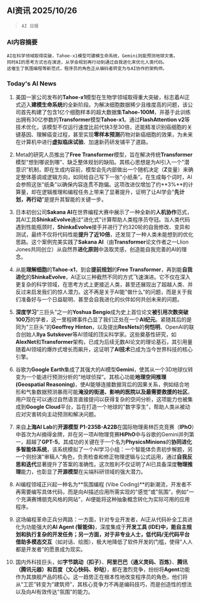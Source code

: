 ## AI资讯 2025/10/26

>  `AI 日报` 



### **AI内容摘要**

```
AI在科学领域取得突破，Tahoe-x1模型可建模生命系统，Gemini则能预测地球灾害。
同时AI的思考方式也在演进，从学会规划再行动到通过自我进化来优化人类代码。
这催生了氛围编程等新范式，程序员的角色正从编码者转变为与AI协作的架构师。
```



### **Today's AI News**
1.  美国一家公司发布的**Tahoe-x1**模型在生物学领域取得重大突破，标志着AI正式迈入**建模生命系统**的全新阶段。为解决细胞数据稀少且维度高的问题，该公司首先构建了包含1亿个细胞样本的超大数据集**Tahoe-100M**，并基于此训练出拥有30亿参数的**Transformer**模型**Tahoe-x1**。通过**FlashAttention v2**等技术优化，该模型不仅运行速度比前代快3至30倍，还能精准识别癌细胞的关键基因、理解癌变过程，甚至实现**零样本预测**药物对新癌细胞的效果，为未来在计算机中进行**虚拟临床试验**、加速新药研发铺平了道路。

2.  Meta的研究人员推出了**Free Transformer**模型，旨在解决传统**Transformer**模型"想到哪说到哪”、缺乏整体规划的缺陷。其核心思想是为AI引入一个"潜意识”机制，即在生成内容前，模型会先内部做出一个随机决定（**Z**变量）来确定整体基调或逻辑方向，如同给自己写下一张"小纸条”。在生成每个词时，AI会参照这张"纸条”以确保内容连贯不跑偏。这项改进仅增加了约**3%**的计算量，却在逻辑推理和编程任务上带来了显著提升，证明了让AI学会"**先计划，再行动**”是提升其智能的关键一步。

3.  日本初创公司**Sakana AI**在世界编程大赛中展示了一种全新的**人机协作**范式，其AI工具**ShinkaEvolve**通过"进化式”计算帮助人类程序员夺冠。当人类代码遇到性能瓶颈时，**ShinkaEvolve**接手并进行了约320轮的自我修改、变异和测试，最终不仅将代码性能**提升了近10倍**，还发现了一种人类未能想到的优化思路。这个案例完美实践了**Sakana AI**（由**Transformer**论文作者之一Llion Jones共同创立）从自然界**进化原则**中汲取灵感，创造能自我完善的AI的理念。

4.  从能**理解细胞**的**Tahoe-x1**，到会**提前规划**的**Free Transformer**，再到能**自我进化**的**ShinkaEvolve**，AI正以三种截然不同的方式飞速演进。它不仅在深入更复杂的科学领域，在思考方式上更接近人类，甚至还展现出了超越人类、并反过来启发我们的惊人潜力。这不再是关于AI能"做什么”的问题，而是关于我们准备好与一个日益聪明、甚至会自我进化的伙伴如何共创未来的问题。

5.  **深度学习**"三巨头”之一的**Yoshua Bengio**成为史上首位论文**被引用次数突破100万**的学者，这一里程碑事件凸显了我们正处在一个**AI纪元**。紧随其后的是同为"三巨头”的**Geoffrey Hinton**，以及提出**ResNets**的**何恺明**、OpenAI的联合创始人**Ilya Sutskever**等AI领域的顶尖科学家。这些奠基性研究，如**AlexNet**和**Transformer**架构，已成为后续无数AI论文的理论基石，其引用量随着AI领域的爆炸式增长而飙升，这证明了**AI技术**已成为当今世界科技的核心引擎。

6.  谷歌为**Google Earth**集成了其强大的AI模型**Gemini**，使其从一个3D地球仪转变为一个能进行预测分析的"地球侦探”。其核心功能**地理空间推理 (Geospatial Reasoning)**，使AI能够连接数据背后的因果关系，例如结合地形和气象数据预测暴雨可能**淹没的街道、影响的医院以及最需要救援的社区**。用户现在可以通过自然语言直接提问以获得复杂的空间分析，这项能力也被集成到**Google Cloud**平台，旨在打造一个地球的"数字孪生”，帮助人类从被动应对灾害转向主动预测和解决问题。

7.  来自**上海AI Lab**的**开源模型 P1-235B-A22B**在国际物理奥林匹克竞赛（**IPhO**）中首次为AI摘得金牌，并在另一项AI物理竞赛**HiPhO**中与谷歌的Gemini并列第一，超越了**GPT-5**。其成功的关键在于一个名为**PhysicsMinions**的**协同进化多智能体系统**，该系统模拟了一个AI学习小组：一个智能体负责初步解题，另一个则扮演"审稿人”角色，负责检查和修正物理逻辑与公式运用，通过**自我反思和迭代**显著提升了答案的准确性。这次胜利不仅证明了AI已具备深度**物理推理**能力，也彰显了**开源模型**在尖端科研领域的强大潜力。

8.  AI编程领域正兴起一种名为**氛围编程 (Vibe Coding)**的新潮流，开发者不再需要编写具体代码，而是向AI描述应用所需实现的"感觉”或"氛围”，例如"一个充满赛博朋克风格的网站”，AI便能将这种抽象概念转化为实际可用的应用程序。

9.  这场编程革命正兵分两路：一方面，针对专业开发者，AI正从代码补全工具进化为功能强大的**AI Agent (智能体)**，深度集成于**开发工具 (IDE)**中，能自主规划和执行复杂的开发任务；另一方面，对于非专业人士，**低代码/无代码**平台借助**多模态交互**（如对话、绘图），极大地降低了软件开发的门槛，使得"人人都是开发者”的愿景成为现实。

10. 国内外科技巨头，如**字节跳动（扣子）**、**阿里巴巴（通义灵码、百炼）**、**腾讯（腾讯元器）**和**百度（文心快码、秒哒）**，都在激烈竞争，纷纷将**Agent**功能作为其旗舰产品的核心。这一趋势正在根本性地改变程序员的角色，他们将从"工匠”转变为"建筑师”，其核心竞争力不再是编码技巧，而是创造性的想法以及向AI有效传达"氛围”的能力。